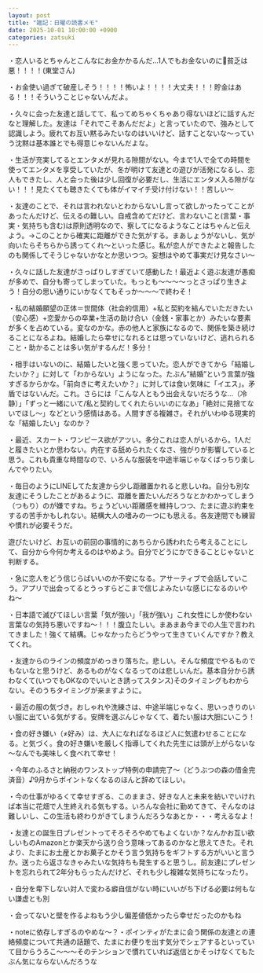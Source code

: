```yaml
---
layout: post
title: "雑記：日曜の読書メモ"
date: 2025-10-01 10:00:00 +0900
categories: zatsuki
---
```

・恋人いるとちゃんとこんなにお金かかるんだ…1人でもお金ないのに🫠貧乏は悪！！！！(東堂さん)

・お金使い過ぎて破産しそう！！！！怖いよ！！！！大丈夫！！！貯金はある！！！そういうことじゃないんだよ。

・久々に会った友達と話してて、私ってめちゃくちゃあり得ないほどに話すんだなと理解した。友達は「それでこそあんだだよ」と言っていたので、強みとして認識しよう。疲れてお互い黙るみたいなのはいいけど、話すことないな〜っていう沈黙は基本誰とでも得意じゃないんだよな。

・生活が充実してるとエンタメが見れる隙間がない。今まで1人で全ての時間を使ってエンタメを享受していたが、冬が明けて友達との遊びが活発になるし、恋人もできたし、人と会った後は少し回復が必要だし、生活にエンタメ入る隙がない！！！見たくても聴きたくても体がイマイチ受け付けない！！苦しい〜

・友達のことで、それは言われないとわからないし言って欲しかったってことがあったんだけど、伝えるの難しい。自戒含めてだけど、言わないこと(言葉・事実・気持ちも含む)は原則透明なので、察してになるようなことはちゃんと伝えよう。→このことから確実に距離ができた気がする。まあしょうがないし、気が向いたらそちらから誘ってくれ〜といった感じ。私が恋人ができたよと報告したのも関係してそうじゃないかなとか思いつつ。妄想はやめて事実だけ見なさい〜

・久々に話した友達がさっぱりしすぎていて感動した！最近よく遊ぶ友達が愚痴が多めで、自分も寄ってしまっていた。もっとも～～～～っとさっぱり生きよう！自分の思い通りにいかなくてもそっか～～～で終わそ！

・私の結婚願望の正体＝世間体（社会的信用）+私と契約を結んでいただきたい（安心感）+恋愛からの卒業+生活の助け合い（金銭・家事とか）みたいな要素が多くを占めている。変なのかな。赤の他人と家族になるので、関係を築き続けることになるよね。結婚したら幸せになれるとは思っていないけど、逃れられること・助かることは多い気がするんだ！多分！

・相手はいないのに、結婚したいと強く思っていた。恋人ができてから「結婚したいか？」に対して「わからない」ようになった。たぶん”結婚”という言葉が強すぎるからかな。「前向きに考えたいか？」に対しては食い気味に「イエス」。矛盾ではないんだ。これ。さらには「こんな人ともう出会えないだろうな…（冷静）」「ずっと一緒にいて/私と契約してくれたらいいのになあ」「絶対に見捨てないでほし～」などという感情はある。人間すぎる複雑さ。それがいわゆる現実的な「結婚したい」なのか？

・最近、スカート・ワンピース欲がアツい。多分これは恋人がいるから。1人だと履きたいとか思わない。内在する舐められたくなさ、強がりが影響していると思う。これも貴重な時間なので、いろんな服装を中途半端じゃなくばっちり楽しんでやりたい。

・毎日のようにLINEしてた友達から少し距離置かれると悲しいね。自分も別な友達にそうしたことがあるように、距離を置たいんだろうなとかわかってしまう（つもり）のが嫌ですね。ちょうどいい距離感を維持しつつ、たまに遊ぶ約束をするの苦手かもしれない。結構大人の嗜みの一つにも思える。各友達間でも練習や慣れが必要そうだ。

遊びたいけど、お互いの前回の事情的にあちらから誘われたら考えることにして、自分から今何か考えるのはやめよう。自分でどうにかできることじゃないと判断する。

・急に恋人をどう信じらばいいのか不安になる。アサーティブで会話していこう。アプリで出会ってるとうっすらどこまで信じよみたいな感じになるのいやね〜

・日本語で滅びてほしい言葉「気が強い」「我が強い」これ女性にしか使わない言葉なの気持ち悪いですね〜！！！腹立たしい。まあまあ今までの人生で言われてきました！強くて結構。じゃなかったらどうやって生きていくんですか？教えてくれ。

・友達からのラインの頻度がめっきり落ちた。悲しい。そんな頻度でやるものでもないなと思うけど、あるものがなくなるってのは悲しいんだ。基本自分から誘わなくて(いつでもOKなのでいいとき誘ってスタンス)そのタイミングもわからない。そのうちタイミングが来ますように。

・最近の服の気づき。おしゃれや洗練さは、中途半端じゃなく、思いっきりのいい服に出ている気がする。安牌を選ぶんじゃなくて、着たい服は大胆にいこう！

・食の好き嫌い（≠好み）は、大人になればなるほど人に気遣わせることになる。と気づく。食の好き嫌いを厳しく指導してくれた先生には頭が上がらないな～なんでも美味しく食べれて幸せ！

・今年のふるさと納税のワンストップ特例の申請完了～（どうぶつの森の借金完済音）♪9月からポイントなくなるのほんと辞めてほしい。

・今の仕事がゆるくて幸せすぎる、このままさ、好きな人と未来を紡いでいければ本当に花畑で人生終えれる気もする。いろんな会社に勤めてきて、そんなのは難しいし、この生活も終わりがきてしまうんだろうなあとか・・・考えるなよ！

・友達との誕生日プレゼントってそろそろやめてもよくないか？なんかお互い欲しいものAmazonとか楽天から送り合う意味ってあるのかなと思えてきた。それより、たまにお土産とかお菓子とかそう言う気持ちをギフトする方がいいと言うか。送ったら返さなきゃみたいな気持ちも発生すると思うし。前友達にプレゼントを忘れられて2年分もらったんだけど、それも少し複雑な気持ちになったり。

・自分を卑下しない対人で変わる癖自信がない時にいいがち下げる必要は何もない謙虚とも別

・会ってないと壁を作るよねもう少し偏差値低かったら幸せだったのかもね

・noteに依存しすぎるのやめな～？・ポインティがたまに会う関係の友達との連絡頻度について共通の話題で、たまにお便りを出す気分でシェアするといっていて目からうろこ～～～そのテンションで慣れていれば返信とかそっけなくてもたぶん気にならないんだろうな
